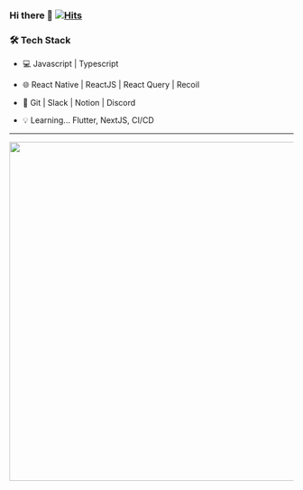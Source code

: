 ### Hi there 👋  [![Hits](https://hits.seeyoufarm.com/api/count/incr/badge.svg?url=https%3A%2F%2Fgithub.com%2Fnain93&count_bg=%2379C83D&title_bg=%23555555&icon=&icon_color=%23E7E7E7&title=hits&edge_flat=false)](https://hits.seeyoufarm.com)


<!-- <h3> 👨🏻 💻 About Me </h3>



- 🤔 &nbsp; 새로운 기술에 관심이 많으며 배우면서 적용 해보는것을 좋아합니다

- 🎓 &nbsp; 최근 React Native, GraphQL에 관심을 가지고 스택 활용한 앱 개발중에 있습니다

- 🌱 &nbsp; 밤에 코딩하는 것을 좋아합니다

- ✍️ &nbsp; 사이드 프로젝트를 진행하고 협업 하는것에 관심이 많습니다
 -->

<h3>🛠 Tech Stack</h3>

- 💻 Javascript | Typescript

- 🌐 React Native | ReactJS | React Query | Recoil
 
- 🔧 Git | Slack | Notion | Discord

- 💡 Learning... Flutter, NextJS, CI/CD

<hr>

<!--
<p align="left"><img src="https://github-readme-stats.vercel.app/api/top-langs/?username=nain93&langs_count=10&theme=tokyonight&layout=compact" alt="nain93 :: Top Langs" /></p> 
-->

<a href="https://dooboo.io"><img src="https://server.dooboo.io/github-stats-advanced/nain93" width="600" /></a>
